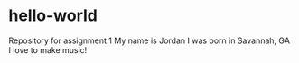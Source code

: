 # hello-world
Repository for assignment 1
My name is Jordan
I was born in Savannah, GA
I love to make music!
